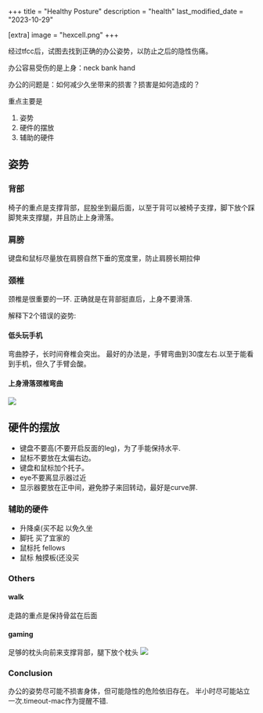 +++
title = "Healthy Posture"
description = "health"
last_modified_date = "2023-10-29"

[extra]
image = "hexcell.png"
+++

经过tfcc后，试图去找到正确的办公姿势，以防止之后的隐性伤痛。

办公容易受伤的是上身：neck bank hand

办公的问题是：如何减少久坐带来的损害？损害是如何造成的？

重点主要是 
1. 姿势 
2. 硬件的摆放 
3. 辅助的硬件

## 姿势
### 背部
椅子的重点是支撑背部，屁股坐到最后面，以至于背可以被椅子支撑，脚下放个踩脚凳来支撑腿，并且防止上身滑落。

### 肩膀
键盘和鼠标尽量放在肩膀自然下垂的宽度里，防止肩膀长期拉伸

### 颈椎
颈椎是很重要的一环. 
正确就是在背部挺直后，上身不要滑落.

解释下2个错误的姿势:
#### 低头玩手机
弯曲脖子，长时间脊椎会突出。
最好的办法是，手臂弯曲到30度左右.以至于能看到手机，但久了手臂会酸。
#### 上身滑落颈椎弯曲
![](https://i.imgur.com/mK65m6w.png)

## 硬件的摆放 
- 键盘不要高(不要开启反面的leg)，为了手能保持水平.
- 鼠标不要放在太偏右边。
- 键盘和鼠标加个托子。
- eye不要离显示器过近
- 显示器要放在正中间，避免脖子来回转动，最好是curve屏.

### 辅助的硬件
- 升降桌(买不起
    以免久坐
- 脚托
    买了宜家的
- 鼠标托
    fellows
- 鼠标
    触摸板(还没买


### Others

#### walk
走路的重点是保持骨盆在后面

#### gaming
足够的枕头向前来支撑背部，腿下放个枕头
![](https://i.imgur.com/wQRyID6.png)
### Conclusion

办公的姿势尽可能不损害身体，但可能隐性的危险依旧存在。
半小时尽可能站立一次.timeout-mac作为提醒不错.








